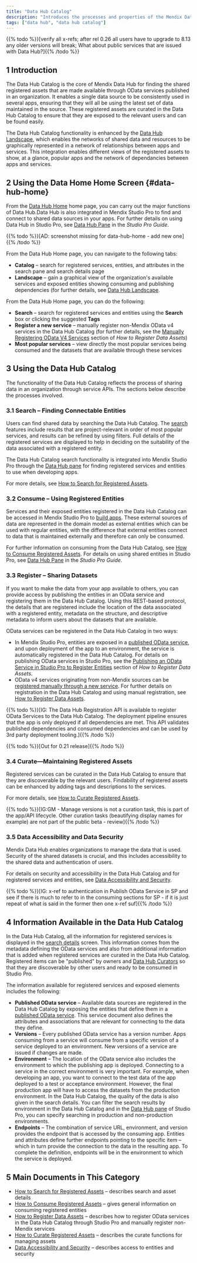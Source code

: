 ```yaml
---
title: "Data Hub Catalog"
description: "Introduces the processes and properties of the Mendix Data Hub Catalog."
tags: ["data hub", "data hub catalog"]
---
```


{{% todo %}}[verify all x-refs; after rel 0.26 all users have to upgrade to 8.13 any older versions will break; What about public services that are issued with Data Hub?]{{% /todo %}}

## 1 Introduction

The Data Hub Catalog is the core of Mendix Data Hub for finding the shared registered assets that are made available through OData services published in an organization. It enables a single data source to be consistently used in several apps, ensuring that they will all be using the latest set of data maintained in the source. These registered assets are curated in the Data Hub Catalog to ensure that they are exposed to the relevant users and can be found easily.

The Data Hub Catalog functionality is enhanced by the [Data Hub Landscape](../data-hub-landscape/index), which enables the networks of shared data and resources to be graphically represented in a network of relationships between apps and services. This integration enables different views of the registered assets to show, at a glance, popular apps and the network of dependancies between apps and services. 

## 2 Using the Data Home Home Screen {#data-hub-home}

From the [Data Hub Home](https://hub.mendix.com) home page, you can carry out the major functions of Data Hub.Data Hub is also integrated in Mendix Studio Pro to find and connect to shared data sources in your apps. For further details on using Data Hub in Studio Pro, see [Data Hub Pane](/refguide/data-hub-pane) in the *Studio Pro Guide*.

{{% todo %}}[AD: screenshot missing for data-hub-home - add new one]{{% /todo %}}

From the Data Hub Home page, you can navigate to the following tabs:

* **Catalog** –  search for registered services, entities, and attributes in the search pane and search details page
* **Landscape** – gain a graphical view of the organization's available services and exposed entities showing consuming and publishing dependencies (for further details, see [Data Hub Landscape](../data-hub-landscape/index).

From the Data Hub Home page, you can do the following:

* **Search** –  search for registered services and entities using the **Search** box or clicking the suggested **Tags**
* **Register a new service** – manually register non-Mendix OData v4 services in the Data Hub Catalog (for further details, see the [Manually Registering OData V4 Services](register#registration-form) section of *How to Register Data Assets*)
* **Most popular services** – view directly the most popular services being consumed and the datasets that are available through these services

## 3 Using the Data Hub Catalog

The functionality of the Data Hub Catalog reflects the process of sharing data in an organization  through service APIs. The sections below describe the processes involved.

### 3.1 Search – Finding Connectable Entities

Users can find shared data by searching the Data Hub Catalog. The [search](search) features include results that are project-relevant in order of most popular services, and results can be refined by using filters. Full details of the registered services are displayed to help in deciding on the suitability of the data associated with a registered entity.

The Data Hub Catalog search functionality is integrated into Mendix Studio Pro through the [Data Hub pane](/refguide/data-hub-pane) for finding registered services and entities to use when developing apps.

For more details, see [How to Search for Registered Assets](search).

### 3.2 Consume – Using Registered Entities

Services and their exposed entities registered in the Data Hub Catalog can be accessed in Mendix Studio Pro to [build apps](/refguide/modeling). These external sources of data are represented in the domain model as external entities which can be used with regular entities, with the difference that external entities connect to data that is maintained externally and therefore can only be consumed.

For further information on consuming from the Data Hub Catalog, see [How to Consume Registered Assets](consume). For details on using shared entities in Studio Pro, see [Data Hub Pane](/refguide/data-hub-pane) in the *Studio Pro Guide*.

### 3.3 Register – Sharing Datasets 

If you want to make the data from your app available to others, you can provide access by publishing the entities in an OData service and registering them in the Data Hub Catalog. Using this REST-based protocol, the details that are registered include the location of the data associated with a registered entity, metadata on the structure, and descriptive metadata to inform users about the datasets that are available. 

OData services can be registered in the Data Hub Catalog in two ways:

* In Mendix Studio Pro, entities are exposed in a [published OData service](/refguide/published-odata-services), and upon deployment of the app to an environment, the service is automatically registered in the Data Hub Catalog. For details on publishing OData services in Studio Pro, see the [Publishing an OData Service in Studio Pro to Register Entities](register#odata-service-reg) section of *How to Register Data Assets*.
* OData v4 services originating from non-Mendix sources can be [registered manually through a new service](register#registration-form). For further details on registration in the Data Hub Catalog and using  manual registration, see [How to Register Data Assets](register).

{{% todo %}}[IG:  The Data Hub Registration API is available to register OData Services to the Data Hub Catalog.   The deployment pipeline ensures that the app is only deployed if all dependencies are met. This API validates published dependencies and consumed dependencies and can  be used by 3rd party deployment tooling.]{{% /todo %}}

{{% todo %}}[Out for 0.21 release]{{% /todo %}}

### 3.4 Curate—Maintaining Registered Assets

Registered services can be curated in the Data Hub Catalog to ensure that they are discoverable by the relevant users. Findability of registered assets can be enhanced by adding tags and descriptions to the services.

For more details, see [How to Curate Registered Assets](curate).

{{% todo %}}[IG:GM -  Manage versions is not a curation task, this is part of the app/API lifecycle. Other curation tasks (beautifying display names for example) are not part of the public beta - review]{{% /todo %}}

### 3.5 Data Accessibility and Data Security

Mendix Data Hub enables organizations to manage the data that is used. Security of the shared datasets is crucial, and this includes accessibility to the shared data and authentication of users.

For details on security and accessibility in the Data Hub Catalog and for registered services and entities, see [Data Accessibility and Security](security).

{{% todo %}}[IG: x-ref to authentication in Publish OData Service in SP and see if there is much to refer to in the consuming sections for SP - if it is just repeat of what is said in the former then one x-ref suf]{{% /todo %}}

## 4 Information Available in the Data Hub Catalog

In the Data Hub Catalog, all the information for registered services is displayed in the [search details](search#search-details) screen. This information comes from the metadata defining the OData services and also from additional information that is added when registered services are curated in the Data Hub Catalog. Registered items can be "published" by owners and [Data Hub Curators](../index#curator) so that they are discoverable by other users and ready to be consumed in Studio Pro. 

The information available for registered services and exposed elements includes the following:

* **Published OData service** – Available data sources are registered in the Data Hub Catalog by exposing the entities that define them in a [published OData service](/refguide/published-odata-services).  This service document also defines the attributes and associations that are relevant for connecting to the data they define. 
* **Versions** – Every published OData service has a version number. Apps consuming from a service will consume from a specific version of a service deployed to an environment. New versions of a service are issued if changes are made. 
* **Environment** – The location of the OData service also includes the environment to which the publishing app is deployed. Connecting to a service in the correct environment is very important. For example, when developing an app, you want to connect to the test data of the app deployed to a test or acceptance environment. However, the final production app will have to access the datasets from the production environment. In the Data Hub Catalog, the quality of the data is also given in the search details.  You can filter the search results by environment in the Data Hub Catalog and in the [Data Hub pane](/refguide/data-hub-pane) of Studio Pro, you can specify searching in production and non-production environments. 
* **Endpoints** – The combination of service URL, environment, and version provides the endpoint that is accessed by the consuming app. Entities and attributes define further endpoints pointing to the specific item – which in turn provide the connection to the data in the resulting app. To complete the definition, endpoints will be in the environment to which the service is deployed.

## 5 Main Documents in This Category

* [How to Search for Registered Assets](search) – describes search and asset details
* [How to Consume Registered Assets](consume) – gives general information on consuming registered entities
* [How to Register Data Assets](register) – describes how to register OData services in the Data Hub Catalog through Studio Pro and manually register non-Mendix services
* [How to Curate Registered Assets](curate) – describes the curate functions for managing assets
* [Data Accessibility and Security](security) – describes access to entities and security
